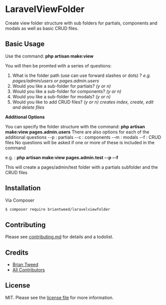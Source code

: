 # LaravelViewFolder

Create view folder structure with sub folders for partials, components and modals as well as basic CRUD files.



## Basic Usage

Use the command: **php artisan make:view**

You will then be promted with a series of questions:
1. What is the folder path (use can use forward slashes or dots) ? *e.g. pages/admin/users or pages.admin.users*
2. Would you like a sub-folder for partials? *(y or n)*
3. Would you like a sub-folder for components? *(y or n)*
4. Would you like a sub-folder for modals? *(y or n)*
5. Would you like to add CRUD files? *(y or n) creates index, create, edit and delete files*


**Additional Options**

You can specify the folder structure with the command: **php artisan make:view pages.admin.users**
There are also options for each of the additional questions
--p : partials
--c : components
--m : modals
--f : CRUD files
No questions will be asked if one or more of these is included in the command

e.g. : **php artisan make:view pages.admin.test --p --f**

This will create a pages/admin/test folder with a partials subfolder and the CRUD files



## Installation

Via Composer

``` bash
$ composer require briantweed/laravelviewfolder
```



## Contributing

Please see [contributing.md](contributing.md) for details and a todolist.




## Credits

- [Brian Tweed][link-author]
- [All Contributors][link-contributors]




## License

MIT. Please see the [license file](license.md) for more information.

[ico-version]: https://img.shields.io/packagist/v/briantweed/laravelviewfolder.svg?style=flat-square
[ico-downloads]: https://img.shields.io/packagist/dt/briantweed/laravelviewfolder.svg?style=flat-square
[ico-travis]: https://img.shields.io/travis/briantweed/laravelviewfolder/master.svg?style=flat-square
[ico-styleci]: https://styleci.io/repos/12345678/shield

[link-packagist]: https://packagist.org/packages/briantweed/laravelviewfolder
[link-downloads]: https://packagist.org/packages/briantweed/laravelviewfolder
[link-travis]: https://travis-ci.org/briantweed/laravelviewfolder
[link-styleci]: https://styleci.io/repos/12345678
[link-author]: https://github.com/briantweed
[link-contributors]: ../../contributors]
